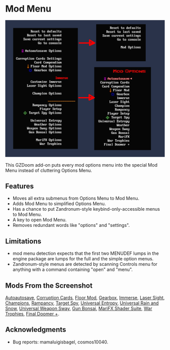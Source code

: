 <!--
SPDX-FileCopyrightText: 2022 Alexander Kromm <mmaulwurff@gmail.com>
SPDX-License-Identifier: CC0-1.0
-->

# Mod Menu

![screenshot](screenshots/screenshot.png)

This GZDoom add-on puts every mod options menu into the special Mod Menu instead
of cluttering Options Menu.

## Features

- Moves all extra submenus from Options Menu to Mod Menu.
- Adds Mod Menu to simplified Options Menu.
- Has a chance to put Zandronum-style keybind-only-accessible menus to Mod Menu.
- A key to open Mod Menu.
- Removes redundant words like "options" and "settings".

## Limitations

- mod menu detection expects that the first two MENUDEF lumps in the engine
  package are lumps for the full and the simple option menus.
- Zandronum-style menus are detected by scanning Controls menu for anything
  with a command containing "open" and "menu".

## Mods From the Screenshot

[Autoautosave](https://forum.zdoom.org/viewtopic.php?t=59889),
[Corruption Cards](https://forum.zdoom.org/viewtopic.php?f=43&t=67939),
[Floor Mod](https://forum.zdoom.org/viewtopic.php?t=76193),
[Gearbox](https://forum.zdoom.org/viewtopic.php?f=43&t=71086),
[Immerse](https://forum.zdoom.org/viewtopic.php?f=43&t=61915),
[Laser Sight](https://forum.zdoom.org/viewtopic.php?f=43&t=61079),
[Champions](https://forum.zdoom.org/viewtopic.php?t=60456),
[Rampancy](https://forum.zdoom.org/viewtopic.php?f=43&t=67193),
[Target Spy](https://forum.zdoom.org/viewtopic.php?f=43&t=60784),
[Universal Entropy](https://forum.zdoom.org/viewtopic.php?t=66778),
[Universal Rain and Snow](https://forum.zdoom.org/viewtopic.php?t=70432),
[Universal Weapon Sway](https://forum.zdoom.org/viewtopic.php?t=68255),
[Gun Bonsai](https://forum.zdoom.org/viewtopic.php?f=43&t=76080),
[MariFX Shader Suite](https://forum.zdoom.org/viewtopic.php?t=63394),
[War Trophies](https://forum.zdoom.org/viewtopic.php?t=67054),
[Final Doomer +](https://forum.zdoom.org/viewtopic.php?f=43&t=55061).

## Acknowledgments

- Bug reports: mamaluigisbagel, cosmos10040.
